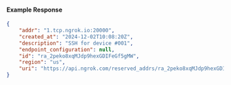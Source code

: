 <!-- Code generated for API Clients. DO NOT EDIT. -->

#### Example Response

```json
{
	"addr": "1.tcp.ngrok.io:20000",
	"created_at": "2024-12-02T10:08:20Z",
	"description": "SSH for device #001",
	"endpoint_configuration": null,
	"id": "ra_2peko8xqMJdp9hexGDIFeGf5gMW",
	"region": "us",
	"uri": "https://api.ngrok.com/reserved_addrs/ra_2peko8xqMJdp9hexGDIFeGf5gMW"
}
```
